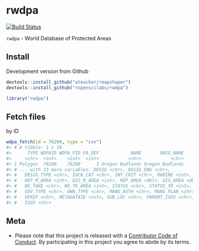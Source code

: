 rwdpa
=====



[![Build Status](https://travis-ci.org/ropenscilabs/rwdpa.svg)](https://travis-ci.org/ropenscilabs/rwdpa)

`rwdpa` - World Database of Protected Areas

## Install

Development version from Github


```r
devtools::install_github("ateucher/rmapshaper")
devtools::install_github("ropenscilabs/rwdpa")
```


```r
library("rwdpa")
```

## Fetch files

by ID


```r
wdpa_fetch(id = 76200, type = "csv")
#> # A tibble: 1 x 29
#>      TYPE WDPAID WDPA_PID PA_DEF            NAME       ORIG_NAME
#>     <chr>  <int>    <int>  <int>           <chr>           <chr>
#> 1 Polygon  76200    76200      1 Oregon Badlands Oregon Badlands
#> # ... with 23 more variables: DESIG <chr>, DESIG_ENG <chr>,
#> #   DESIG_TYPE <chr>, IUCN_CAT <chr>, INT_CRIT <chr>, MARINE <int>,
#> #   REP_M_AREA <int>, GIS_M_AREA <int>, REP_AREA <dbl>, GIS_AREA <dbl>,
#> #   NO_TAKE <chr>, NO_TK_AREA <int>, STATUS <chr>, STATUS_YR <int>,
#> #   GOV_TYPE <chr>, OWN_TYPE <chr>, MANG_AUTH <chr>, MANG_PLAN <chr>,
#> #   VERIF <chr>, METADATAID <int>, SUB_LOC <chr>, PARENT_ISO3 <chr>,
#> #   ISO3 <chr>
```


## Meta

* Please note that this project is released with a [Contributor Code of Conduct](CONDUCT.md). By participating in this project you agree to abide by its terms.
